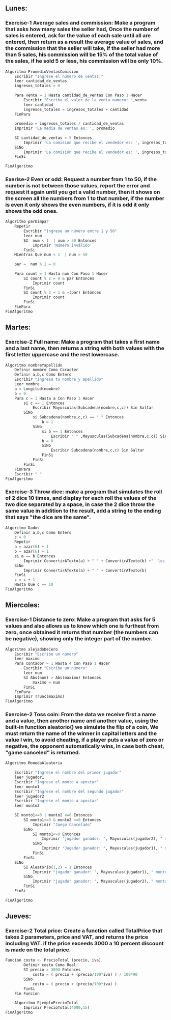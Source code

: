 ## Lunes:

### Exercise-1 Average sales and commission: Make a program that asks how many sales the seller had, Once the number of sales is entered, ask for the value of each sale until all are entered, then return as a result the average value of sales, and the commission that the seller will take, If the seller had more than 5 sales, his commission will be 15% of the total value of the sales, if he sold 5 or less, his commission will be only 10%.

```python
Algoritmo PromedioVentasComision
	Escribir "Ingrese el número de ventas:"
	leer cantidad_de_ventas
	ingresos_totales = 0
	
	Para venta = 1 Hasta cantidad_de_ventas Con Paso 1 Hacer
		Escribir "Escriba el valor de la venta numero: ",venta
		leer cantidad
		ingresos_totales = ingresos_totales + cantidad
	FinPara
	
	promedio = ingresos_totales / cantidad_de_ventas 
	Imprimir 'La media de ventas es: ', promedio
	
	SI cantidad_de_ventas < 5 Entonces
		Imprimir 'La comisión que recibe el vendedor es: ', ingresos_totales * 0.10
	SiNo
		Imprimir 'La comisión que recibe el vendedor es: ', ingresos_totales * 0.15
	FinSi
	
FinAlgoritmo
```



### Exerise-2 Even or odd: Request a number from 1 to 50, if the number is not between those values, report the error and request it again until you get a valid number, then it shows on the screen all the numbers from 1 to that number, if the number is even it only shows the even numbers, if it is odd it only shows the odd ones.

```python
Algoritmo parOimpar
	Repetir
		Escribir "Ingrese un número entre 1 y 50"
		leer num
		SI  num < 1  | num > 50 Entonces
			Imprimir 'Número inválido'
		FinSi
	Mientras Que num < 1  | num > 50
	
	par =  num % 2 = 0
	
	Para count = 1 Hasta num Con Paso 1 Hacer
		SI count % 2 = 0 & par Entonces
			Imprimir count
		FinSi
		SI count % 2 = 1 & ~(par) Entonces
			Imprimir count
		FinSi
	FinPara
FinAlgoritmo
```



## Martes:

### Exercise-2 Full name: Make a program that takes a first name and a last name, then returns a string with both values ​​with the first letter uppercase and the rest lowercase.

```python
Algoritmo nombreYapellido
	Definir nombre Como Caracter
	Definir a,b,c Como Entero
	Escribir "Ingresa tu nombre y apellido"
	Leer nombre
	a = Longitud(nombre)
	b = 0 
	Para c = 1 Hasta a Con Paso 1 Hacer
		si c == 1 Entonces
			Escribir Mayusculas(Subcadena(nombre,c,c)) Sin Saltar	
		SiNo
			si Subcadena(nombre,c,c) == " " Entonces
				b = 1
			SiNo
				si b == 1 Entonces
					Escribir " " ,Mayusculas(Subcadena(nombre,c,c)) Sin Saltar
				b = 0
				SiNo
					Escribir Subcadena(nombre,c,c) Sin Saltar
				FinSi
			FinSi
		FinSi
	FinPara
	Escribir " "
FinAlgoritmo
```



### Exercise-3 Throw dice: make a program that simulates the roll of 2 dice 10 times, and display for each roll the values of the two dice separated by a space, in case the 2 dice throw the same value in addition to the result, add a string to the ending that says "the dice are the same".

```python
Algoritmo Dados
	Definir a,b,c Como Entero
	c = 0
	Repetir
	a = azar(6) + 1
	b = azar(6) + 1
	si a == b Entonces
		Imprimir ConvertirATexto(a) + " " + ConvertirATexto(b) +"  los dados son iguales"
	SiNo
		Imprimir ConvertirATexto(a) + " " + ConvertirATexto(b)
	FinSi
	c = c + 1
	Hasta Que c == 10
FinAlgoritmo
```



## Miercoles:

### Exercise-1 Distance to zero: Make a program that asks for 5 values and also allows us to know which one is furthest from zero, once obtained it returns that number (the numbers can be negative), showing only the integer part of the number.

```python
Algoritmo alejadoDeCero
	Escribir "Escribe un número"
	leer maximo
	Para contador = 1 Hasta 4 Con Paso 1 Hacer
		Escribir "Escribe un número"
		leer num
		SI Abs(num) > Abs(maximo) Entonces
			maximo = num
		FinSi
	FinPara
	Imprimir Trunc(maximo)
FinAlgoritmo
```



### Exercise-2 Toss coin: From the data we receive first a name and a value, then another name and another value, using the built-in function aleatorio() we simulate the flip of a coin, We must return the name of the winner in capital letters and the value I win, to avoid cheating, if a player puts a value of zero or negative, the opponent automatically wins, in case both cheat, "game canceled" is returned.

```python
Algoritmo MonedaAleatoria
	
	Escribir "Ingrese el nombre del primer jugador"
	leer jugador1
	Escribir "Ingrese el monto a apostar"
	leer monto1
	Escribir "Ingrese el nombre del segundo jugador"
	leer jugador2
	Escribir "Ingrese el monto a apostar"
	leer monto2
	
	SI monto1<=0 | monto2 <=0 Entonces
		SI monto1<=0 & monto2 <=0 Entonces
			Imprimir "Juego Cancelado"
		SiNo
			SI monto1<=0 Entonces
				Imprimir "jugador ganador: ", Mayusculas(jugador2), " monto ganado: 0"
			SiNo
				Imprimir "Jugador ganador: ", Mayusculas(jugador1), " monto ganado: 0"
			FinSi
		FinSi
	SiNo
		SI Aleatorio(1,2) = 1 Entonces
			Imprimir "jugador ganador: ", Mayusculas(jugador1), " monto ganado: ", monto2
		SiNo
			Imprimir "jugador ganador: ", Mayusculas(jugador2), " monto ganado: ", monto1
		FinSi
	FinSi
	
FinAlgoritmo
```



## Jueves:

### Exercise-2 Total price: Create a function called TotalPrice that takes 2 parameters, price and VAT, and returns the price including VAT. if the price exceeds 3000 a 10 percent discount is made on the total price.

```python
Funcion costo <- PrecioTotal (precio, iva)
		Definir costo Como Real;
		SI precio > 3000 Entonces
			costo = ( precio + (precio/100*iva) ) / 100*90
		SiNo
			costo = ( precio + (precio/100*iva) )
		FinSi
	Fin Funcion
	
	Algoritmo EjemploPrecioTotal
		Imprimir PrecioTotal(4000,15)
FinAlgoritmo
```
